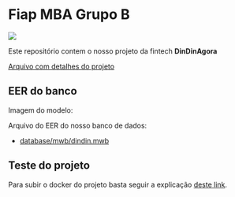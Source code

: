 # Fiap MBA Grupo B

[<img src="https://i.promobit.com.br/268/687551020216058046662025179492.png">](https://www.fiap.com.br/live/mba/mba-em-artificial-intelligence-e-machine-learning)

Este repositório contem o nosso projeto da fintech **DinDinAgora**

[Arquivo com detalhes do projeto](/arquivosMateria/projeto_integrado_MBA_IAML_2022_Arq_Dados_Relacional.pdf)

## EER do banco

Imagem do modelo:

Arquivo do EER do nosso banco de dados:

- [database/mwb/dindin.mwb](/database/mwb)

## Teste do projeto

Para subir o docker do projeto basta seguir a explicação [deste link](/database/docker).
